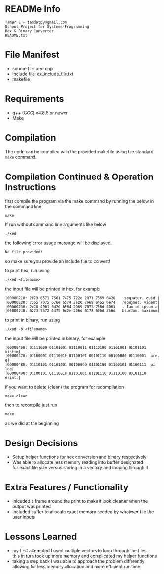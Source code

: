 # READMe Info

```
Tamer E - tamdotpy@gmail.com
School Project for Systems Programming
Hex & Binary Converter
README.txt
```

# File Manifest

- source file: xed.cpp
- include file: ex_include_file.txt
- makefile

# Requirements

- g++ (GCC) v4.8.5 or newer
- Make

# Compilation

The code can be compiled with the provided makefile using the standard `make`
command.

# Compilation Continued & Operation Instructions

first compile the program via the make command by running the below in the command line

```
make
```

If run without command line arguments like below

```
./xed
```

the following error usage message will be displayed.

```
No file provided!
```

so make sure you provide an include file to convert!

to print hex, run using

```
./xed <filename>
```

the input file will be printed in hex, for example

```
|00000210: 2073 6571 7561 7475 722e 2071 7569 6420    sequatur. quid |
|00000220: 7265 7075 676e 6574 2e20 7669 6465 6e74   repugnet. vident|
|00000230: 2e20 4961 6d20 6964 2069 7073 756d 2061   . Iam id ipsum a|
|00000240: 6273 7572 6475 6d2e 206d 6178 696d 756d   bsurdum. maximum|
```

to print in binary, run using

```
./xed -b <filename>
```

the input file will be printed in binary, for example

```
|00000460: 01111000 01101001 01110011 01110100 01101001 01101101  xistim|
|00000470: 01100001 01110010 01100101 00101110 00100000 01110001  are. q|
|00000480: 01110101 01101001 00100000 01101100 01100101 01100111  ui leg|
|00000490: 01100101 01110010 01101001 01101110 01110100 00101110  erint.|
```

if you want to delete (clean) the program for recompilation

```
make clean
```

then to recompile just run

```
make
```

as we did at the beginning

# Design Decisions

- Setup helper functions for hex conversion and binary respectively
- Was able to allocate less memory reading into buffer designated \
  for exact file size versus storing in a vectory and looping through it

# Extra Features / Functionality

- Inlcuded a frame around the print to make it
  look cleaner when the output was printed
- Included buffer to allocate exact memory needed by whatever file the user inputs

# Lessons Learned

- my first attempted I used multiple vectors to loop through the files \
  this in turn took up more memory and complicated my helper functions
- taking a step back I was able to approach the problem differently allowing for less
  memory allocation and more efficient run time
